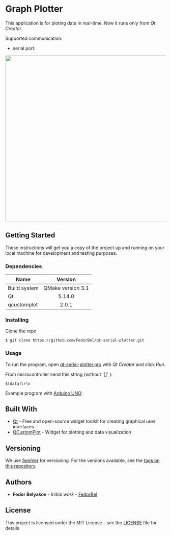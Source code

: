 # Graph Plotter
This application is for ploting data in real-time. Now it runs only from *Qt Creator*.

Supported communication:
* serial port.

<img src="https://github.com/FedorBel/qt-serial-plotter/blob/master/docs/img/plotter-demo.PNG" width="659" height="522"/>

## Getting Started

These instructions will get you a copy of the project up and running on your local machine for development and testing purposes.

### Dependencies

| Name | Version | 
|----------------|:---------:|
| Build system | QMake version 3.1 |
| Qt | 5.14.0 | 
| qcustomplot | 2.0.1 | 

### Installing

Clone the repo

```
$ git clone https://github.com/FedorBel/qt-serial-plotter.git
```

### Usage

To run the program, open [qt-serial-plotter.pro](qt-serial-plotter.pro) with *Qt Creator* and click *Run*.

From microcontroller send this string (without '[]' ):

```
$[data]\r\n
```

Example program with [Arduino UNO](examples/arduino_example.cpp):

## Built With

* [Qt](https://www.qt.io/) - Free and open-source widget toolkit for creating graphical user interfaces
* [QCustomPlot](https://www.qcustomplot.com/) -  Widget for plotting and data visualization

## Versioning

We use [SemVer](http://semver.org/) for versioning. For the versions available, see the [tags on this repository](https://github.com/FedorBel/qt-serial-plotter/tags). 

## Authors
* **Fedor Belyakov** - *Initial work* - [FedorBel](https://github.com/FedorBel)

## License
This project is licensed under the MIT License - see the [LICENSE](LICENSE) file for details
